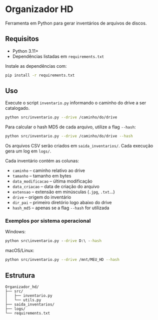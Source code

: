 # Organizador HD

Ferramenta em Python para gerar inventários de arquivos de discos.

## Requisitos

- Python 3.11+
- Dependências listadas em `requirements.txt`

Instale as dependências com:

```bash
pip install -r requirements.txt
```

## Uso

Execute o script `inventario.py` informando o caminho do drive a ser catalogado.

```bash
python src/inventario.py --drive /caminho/do/drive
```

Para calcular o hash MD5 de cada arquivo, utilize a flag `--hash`:

```bash
python src/inventario.py --drive /caminho/do/drive --hash
```

Os arquivos CSV serão criados em `saida_inventarios/`. Cada execução gera um log
em `logs/`.

Cada inventário contém as colunas:

- `caminho` – caminho relativo ao drive
- `tamanho` – tamanho em bytes
- `data_modificacao` – última modificação
- `data_criacao` – data de criação do arquivo
- `extensao` – extensão em minúsculas (``.jpg``, ``.txt``...)
- `drive` – origem do inventário
- `dir_pai` – primeiro diretório logo abaixo do drive
- `hash_md5` – apenas se a flag `--hash` for utilizada

### Exemplos por sistema operacional

Windows:

```cmd
python src\inventario.py --drive D:\ --hash
```

macOS/Linux:

```bash
python src/inventario.py --drive /mnt/MEU_HD --hash
```

## Estrutura

```
Organizador_hd/
├── src/
│   ├── inventario.py
│   └── utils.py
├── saida_inventarios/
├── logs/
└── requirements.txt
```
